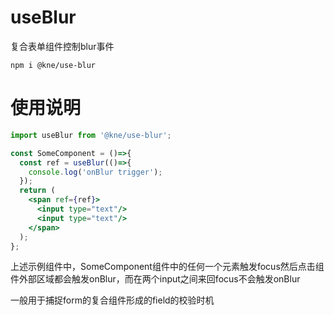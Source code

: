 # useBlur
复合表单组件控制blur事件

```shell script
npm i @kne/use-blur
```

# 使用说明

```jsx
import useBlur from '@kne/use-blur';

const SomeComponent = ()=>{
  const ref = useBlur(()=>{
    console.log('onBlur trigger');
  });
  return (
    <span ref={ref}>
      <input type="text"/>
      <input type="text"/>
    </span>
  );
};
```
上述示例组件中，SomeComponent组件中的任何一个元素触发focus然后点击组件外部区域都会触发onBlur，而在两个input之间来回focus不会触发onBlur

一般用于捕捉form的复合组件形成的field的校验时机